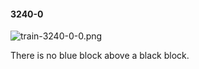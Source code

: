 #### 3240-0
![train-3240-0-0.png](https://github.com/lil-lab/nlvr/raw/master/nlvr/train/images/43/train-3240-0-0.png "train-3240-0-0.png")

There is no blue block above a black block.